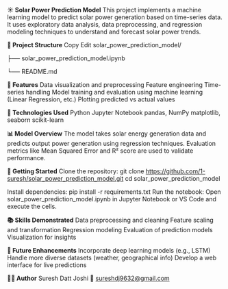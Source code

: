**☀️ Solar Power Prediction Model**
This project implements a machine learning model to predict solar power generation based on time-series data. It uses exploratory data analysis, data preprocessing, 
and regression modeling techniques to understand and forecast solar power trends.

**📁 Project Structure**
Copy
Edit
solar_power_prediction_model/

├── solar_power_prediction_model.ipynb

└── README.md

**🚀 Features**
Data visualization and preprocessing
Feature engineering
Time-series handling
Model training and evaluation using machine learning (Linear Regression, etc.)
Plotting predicted vs actual values

**🧠 Technologies Used**
Python
Jupyter Notebook
pandas, NumPy
matplotlib, seaborn
scikit-learn

**📊 Model Overview**
The model takes solar energy generation data and predicts output power generation using regression techniques. Evaluation metrics like Mean Squared Error 
and R² score are used to validate performance.

**🏁 Getting Started**
Clone the repository:  git clone https://github.com/1-suresh/solar_power_prediction_model.git
                       cd solar_power_prediction_model

Install dependencies:  pip install -r requirements.txt
Run the notebook:      Open solar_power_prediction_model.ipynb in Jupyter Notebook or VS Code and execute the cells.

**📚 Skills Demonstrated**
Data preprocessing and cleaning
Feature scaling and transformation
Regression modeling
Evaluation of prediction models
Visualization for insights

**📌 Future Enhancements**
Incorporate deep learning models (e.g., LSTM)
Handle more diverse datasets (weather, geographical info)
Develop a web interface for live predictions

**🧑‍💻 Author**
Suresh Datt Joshi
📧 sureshdj9632@gmail.com
